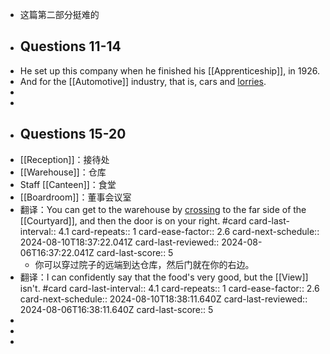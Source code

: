 - 这篇第二部分挺难的
- ## Questions 11-14
- He set up this company when he finished his [[Apprenticeship]], in 1926.
- And for the [[Automotive]] industry, that is, cars and [lorries]([[Lorry]]).
-
-
- ## Questions 15-20
- [[Reception]]：接待处
- [[Warehouse]]：仓库
- Staff [[Canteen]]：食堂
- [[Boardroom]]：董事会议室
- 翻译：You can get to the warehouse by [crossing]([[Cross]]) to the far side of the [[Courtyard]], and then the door is on your right. #card
  card-last-interval:: 4.1
  card-repeats:: 1
  card-ease-factor:: 2.6
  card-next-schedule:: 2024-08-10T18:37:22.041Z
  card-last-reviewed:: 2024-08-06T16:37:22.041Z
  card-last-score:: 5
	- 你可以穿过院子的远端到达仓库，然后门就在你的右边。
- 翻译：I can confidently say that the food's very good, but the [[View]] isn't. #card
  card-last-interval:: 4.1
  card-repeats:: 1
  card-ease-factor:: 2.6
  card-next-schedule:: 2024-08-10T18:38:11.640Z
  card-last-reviewed:: 2024-08-06T16:38:11.640Z
  card-last-score:: 5
-
-
-